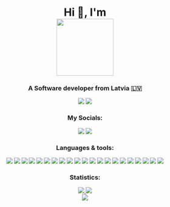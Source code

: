 

<h1 align='center'>Hi 👋, I'm <br><img src='https://github.com/iamstrawberry/tayeba/blob/591185de9ede08b76620093d06e71e85c0fe0ab8/Richard.png?raw=true' width='150'></h1>

<h3 align='center'>A Software developer from Latvia 🇱🇻</h3>

<div align='center'>
  <img src='https://komarev.com/ghpvc/?username=ClientSiderz&label=Views&color=blue&style=for-the-badge'>
  <img src='https://img.shields.io/github/stars/ClientSiderz?color=green&style=for-the-badge'>
</div>
<h3 align='center'>My Socials:</h3>
<div align='center'>
  <a href="https://www.youtube.com/@ClientSidersLV" target="blank"><img src='https://img.shields.io/static/v1?label=&message=ClientSiders&color=%23FF0000&style=for-the-badge&logo=youtube'></a>
  <a href="https://discord.io/MeowClient" target="blank"><img src='https://img.shields.io/static/v1?label=&message=meow+client&color=%235562EA&style=for-the-badge&logo=Discord&logoColor=%23fff'></a>
</div>
<h3 align='center'>Languages & tools:</h3>
<div align='center'>
<a href='https://www.arduino.cc/' target='_blank'><img src='https://img.shields.io/static/v1?label=&message=Arduino&color=%2300979D&style=for-the-badge&logo=Arduino&logoColor=%23fff'></a>
<a href='https://www.gnu.org/software/bash/' target='_blank'><img src='https://img.shields.io/static/v1?label=&message=BASH&color=%234EAA25&style=for-the-badge&logo=GNU+Bash&logoColor=%23fff'></a>
<a href='https://getbootstrap.com' target='_blank'><img src='https://img.shields.io/static/v1?label=&message=Bootstrap&color=%237952B3&style=for-the-badge&logo=Bootstrap&logoColor=%23fff'></a>
<a href='https://www.cprogramming.com/' target='_blank'><img src='https://img.shields.io/static/v1?label=&message=programming+language&color=%23A8B9CC&style=for-the-badge&logo=C&logoColor=%23fff'></a>
<a href='https://www.w3schools.com/cpp/' target='_blank'><img src='https://img.shields.io/static/v1?label=&message=programming+language&color=%2300599C&style=for-the-badge&logo=C%2B%2B&logoColor=%23fff'></a>
<a href='https://www.w3schools.com/cs/' target='_blank'><img src='https://img.shields.io/static/v1?label=&message=programming+language&color=%23239120&style=for-the-badge&logo=C+sharp&logoColor=%23fff'></a>
<a href='https://www.w3schools.com/css/' target='_blank'><img src='https://img.shields.io/static/v1?label=&message=CSS&color=%231572B6&style=for-the-badge&logo=CSS3&logoColor=%23fff'></a>
<a href='https://dotnet.microsoft.com/' target='_blank'><img src='https://img.shields.io/static/v1?label=&message=microsoft&color=%23512BD4&style=for-the-badge&logo=.NET&logoColor=%23fff'></a>
<a href='https://www.electronjs.org' target='_blank'><img src='https://img.shields.io/static/v1?label=&message=Electron&color=%2347848F&style=for-the-badge&logo=Electron&logoColor=%23fff'></a>
<a href='https://firebase.google.com/' target='_blank'><img src='https://img.shields.io/static/v1?label=&message=Firebase&color=grey&style=for-the-badge&logo=Firebase'></a>
<a href='https://cloud.google.com' target='_blank'><img src='https://img.shields.io/static/v1?label=&message=Google+Cloud&color=%234285F4&style=for-the-badge&logo=Google+Cloud&logoColor=%23fff'></a>
<a href='https://git-scm.com/' target='_blank'><img src='https://img.shields.io/static/v1?label=&message=Git&color=%23F05032&style=for-the-badge&logo=Git&logoColor=%23fff'></a>
<a href='https://www.w3.org/html/' target='_blank'><img src='https://img.shields.io/static/v1?label=&message=HTML&color=%23E34F26&style=for-the-badge&logo=HTML5&logoColor=%23fff'></a>
<a href='https://www.java.com' target='_blank'><img src='https://img.shields.io/static/v1?label=&message=java&color=orange&style=for-the-badge&logo=oracle&logoColor=%23fff'></a>
<a href='https://developer.mozilla.org/en-US/docs/Web/JavaScript' target='_blank'><img src='https://img.shields.io/static/v1?label=&message=JavaScript&color=grey&style=for-the-badge&logo=JavaScript'></a>
<a href='https://kotlinlang.org' target='_blank'><img src='https://img.shields.io/static/v1?label=&message=Kotlin&color=%237F52FF&style=for-the-badge&logo=Kotlin&logoColor=%23fff'></a>
<a href='https://www.mongodb.com/' target='_blank'><img src='https://img.shields.io/static/v1?label=&message=Mongo+DB&color=%2347A248&style=for-the-badge&logo=MongoDB&logoColor=%23fff'></a>
<a href='https://nodejs.org' target='_blank'><img src='https://img.shields.io/static/v1?label=&message=Node.js&color=%23339933&style=for-the-badge&logo=Node.js&logoColor=%23fff'></a>
<a href='https://www.python.org' target='_blank'><img src='https://img.shields.io/static/v1?label=&message=Python&color=%233776AB&style=for-the-badge&logo=Python&logoColor=%23fff'></a>
<a href='https://www.ruby-lang.org/en/' target='_blank'><img src='https://img.shields.io/static/v1?label=&message=Ruby&color=%23CC342D&style=for-the-badge&logo=Ruby&logoColor=%23fff'></a>
<a href='https://www.rust-lang.org' target='_blank'><img src='https://img.shields.io/static/v1?label=&message=Rust&color=%23000000&style=for-the-badge&logo=Rust&logoColor=%23fff'></a>
</div>
<h3 align="center">Statistics:</h3>
<div align="center">
<span>
<a href="#" target="blank"><img src="https://github-readme-stats-git-masterrstaa-rickstaa.vercel.app/api?username=ClientSiderz&show_icons=true&theme=nord&card_width=500&count_private=true&hide_border=true">
</span>
<span>
<a href="#" target="blank"><img src="https://github-readme-streak-stats.herokuapp.com/?user=clientsiderz&theme=nord&card_width=500&hide_border=true"/> 
</span><br>
<a href="#" target="blank"><img src="https://github-readme-stats-git-masterrstaa-rickstaa.vercel.app/api/top-langs/?username=ClientSiderz&theme=nord&card_width=1000&hide_border=true&exclude_repo=ClientBase">
</div>
